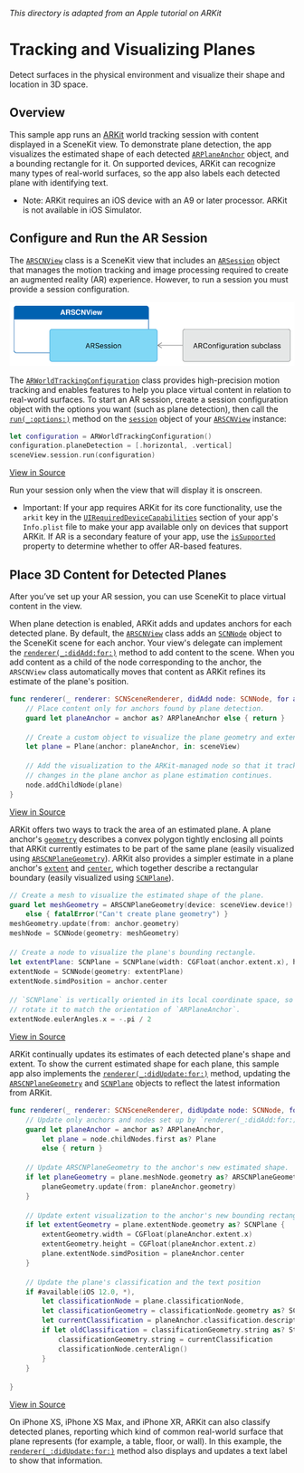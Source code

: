 *This directory is adapted from an Apple tutorial on ARKit*

# Tracking and Visualizing Planes

Detect surfaces in the physical environment and visualize their shape and location in 3D space.     

## Overview

This sample app runs an [ARKit][0] world tracking session with content displayed in a SceneKit view. To demonstrate plane detection, the app visualizes the estimated shape of each detected [`ARPlaneAnchor`][14] object, and a bounding rectangle for it. On supported devices, ARKit can recognize many types of real-world surfaces, so the app also labels each detected plane with identifying text.

[0]:https://developer.apple.com/documentation/arkit
[14]:https://developer.apple.com/documentation/arkit/arplaneanchor

- Note: ARKit requires an iOS device with an A9 or later processor. ARKit is not available in iOS Simulator.

## Configure and Run the AR Session

The [`ARSCNView`][1] class is a SceneKit view that includes an [`ARSession`][2] object that manages the motion tracking and image processing required to create an augmented reality (AR) experience. However, to run a session you must provide a session configuration.

[1]:https://developer.apple.com/documentation/arkit/arscnview
[2]:https://developer.apple.com/documentation/arkit/arsession

![Architecture diagram: an ARKit view owns an ARSession, which requires an ARConfiguration to run.](Documentation/ARViewSessionConfiguration.png)

The [`ARWorldTrackingConfiguration`][3] class provides high-precision motion tracking and enables features to help you place virtual content in relation to real-world surfaces. To start an AR session, create a session configuration object with the options you want (such as plane detection), then call the [`run(_:options:)`][4] method on the [`session`][5] object of your [`ARSCNView`][1] instance:

```swift
let configuration = ARWorldTrackingConfiguration()
configuration.planeDetection = [.horizontal, .vertical]
sceneView.session.run(configuration)
```

[View in Source](x-source-tag://StartARSession)

[3]:https://developer.apple.com/documentation/arkit/arworldtrackingconfiguration
[4]:https://developer.apple.com/documentation/arkit/arsession/2875735-run
[5]:https://developer.apple.com/documentation/arkit/arscnview/2865796-session

Run your session only when the view that will display it is onscreen.

- Important: If your app requires ARKit for its core functionality, use the `arkit` key in the [`UIRequiredDeviceCapabilities`][7] section of your app's `Info.plist` file to make your app available only on devices that support ARKit. If AR is a secondary feature of your app, use the [`isSupported`][8] property to determine whether to offer AR-based features.

[7]:https://developer.apple.com/library/content/documentation/General/Reference/InfoPlistKeyReference/Articles/iPhoneOSKeys.html#//apple_ref/doc/uid/TP40009252-SW3
[8]:https://developer.apple.com/documentation/arkit/arconfiguration/2923553-issupported

## Place 3D Content for Detected Planes

After you’ve set up your AR session, you can use SceneKit to place virtual content in the view.

When plane detection is enabled, ARKit adds and updates anchors for each detected plane. By default, the [`ARSCNView`][1] class adds an [`SCNNode`][9] object to the SceneKit scene for each anchor. Your view's delegate can implement the [`renderer(_:didAdd:for:)`][10] method to add content to the scene. When you add content as a child of the node corresponding to the anchor, the `ARSCNView` class automatically moves that content as ARKit refines its estimate of the plane's position.

```swift
func renderer(_ renderer: SCNSceneRenderer, didAdd node: SCNNode, for anchor: ARAnchor) {
    // Place content only for anchors found by plane detection.
    guard let planeAnchor = anchor as? ARPlaneAnchor else { return }

    // Create a custom object to visualize the plane geometry and extent.
    let plane = Plane(anchor: planeAnchor, in: sceneView)

    // Add the visualization to the ARKit-managed node so that it tracks
    // changes in the plane anchor as plane estimation continues.
    node.addChildNode(plane)
}
```

[View in Source](x-source-tag://PlaceARContent)

[9]:https://developer.apple.com/documentation/scenekit/scnnode
[10]:https://developer.apple.com/documentation/arkit/arscnviewdelegate/2865794-renderer

ARKit offers two ways to track the area of an estimated plane. A plane anchor's [`geometry`][20] describes a convex polygon tightly enclosing all points that ARKit currently estimates to be part of the same plane (easily visualized using [`ARSCNPlaneGeometry`][21]). ARKit also provides a simpler estimate in a plane anchor's [`extent`][22] and [`center`][23], which together describe a rectangular boundary (easily visualized using [`SCNPlane`][12]).

```swift
// Create a mesh to visualize the estimated shape of the plane.
guard let meshGeometry = ARSCNPlaneGeometry(device: sceneView.device!)
    else { fatalError("Can't create plane geometry") }
meshGeometry.update(from: anchor.geometry)
meshNode = SCNNode(geometry: meshGeometry)

// Create a node to visualize the plane's bounding rectangle.
let extentPlane: SCNPlane = SCNPlane(width: CGFloat(anchor.extent.x), height: CGFloat(anchor.extent.z))
extentNode = SCNNode(geometry: extentPlane)
extentNode.simdPosition = anchor.center

// `SCNPlane` is vertically oriented in its local coordinate space, so
// rotate it to match the orientation of `ARPlaneAnchor`.
extentNode.eulerAngles.x = -.pi / 2
```

[View in Source](x-source-tag://VisualizePlane)

[20]:https://developer.apple.com/documentation/arkit/arplaneanchor/2941025-geometry
[21]:https://developer.apple.com/documentation/arkit/arscnplanegeometry
[22]:https://developer.apple.com/documentation/arkit/arplaneanchor/2882055-extent
[23]:https://developer.apple.com/documentation/arkit/arplaneanchor/2882056-center
[12]:https://developer.apple.com/documentation/scenekit/scnplane

ARKit continually updates its estimates of each detected plane's shape and extent. To show the current estimated shape for each plane, this sample app also implements the [`renderer(_:didUpdate:for:)`][11] method, updating the [`ARSCNPlaneGeometry`][21] and [`SCNPlane`][12] objects to reflect the latest information from ARKit.

```swift
func renderer(_ renderer: SCNSceneRenderer, didUpdate node: SCNNode, for anchor: ARAnchor) {
    // Update only anchors and nodes set up by `renderer(_:didAdd:for:)`.
    guard let planeAnchor = anchor as? ARPlaneAnchor,
        let plane = node.childNodes.first as? Plane
        else { return }

    // Update ARSCNPlaneGeometry to the anchor's new estimated shape.
    if let planeGeometry = plane.meshNode.geometry as? ARSCNPlaneGeometry {
        planeGeometry.update(from: planeAnchor.geometry)
    }

    // Update extent visualization to the anchor's new bounding rectangle.
    if let extentGeometry = plane.extentNode.geometry as? SCNPlane {
        extentGeometry.width = CGFloat(planeAnchor.extent.x)
        extentGeometry.height = CGFloat(planeAnchor.extent.z)
        plane.extentNode.simdPosition = planeAnchor.center
    }

    // Update the plane's classification and the text position
    if #available(iOS 12.0, *),
        let classificationNode = plane.classificationNode,
        let classificationGeometry = classificationNode.geometry as? SCNText {
        let currentClassification = planeAnchor.classification.description
        if let oldClassification = classificationGeometry.string as? String, oldClassification != currentClassification {
            classificationGeometry.string = currentClassification
            classificationNode.centerAlign()
        }
    }

}
```

[View in Source](x-source-tag://UpdateARContent)

[11]:https://developer.apple.com/documentation/arkit/arscnviewdelegate/2865799-renderer

On iPhone XS, iPhone XS Max, and iPhone XR, ARKit can also classify detected planes, reporting which kind of common real-world surface that plane represents (for example, a table, floor, or wall). In this example, the [`renderer(_:didUpdate:for:)`][11] method also displays and updates a text label to show that information.
